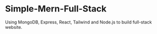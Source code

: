 # Simple-Mern-Full-Stack
Using MongoDB, Express, React, Tailwind and Node.js to build full-stack website.
